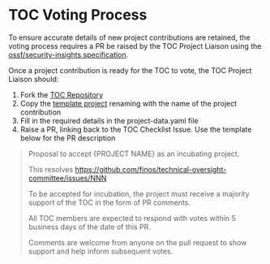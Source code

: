 # TOC Voting Process

To ensure accurate details of new project contributions are retained, the voting process requires a PR be raised by the TOC Project Liaison using the [ossf/security-insights specification](https://github.com/ossf/security-insights).

Once a project contribution is ready for the TOC to vote, the TOC Project Liaison should:

1. Fork the [TOC Repository](https://github.com/finos/technical-oversight-committee)
2. Copy the [template project](../../../projects/template-project/) renaming with the name of the project contribution
3. Fill in the required details in the project-data.yaml file
4. Raise a PR, linking back to the TOC Checklist Issue. Use the template below for the PR description

> Proposal to accept {PROJECT NAME} as an incubating project.
>
> This resolves https://github.com/finos/technical-oversight-committee/issues/NNN  
>
> To be accepted for incubation, the project must receive a majority support of the TOC in the form of PR comments.
>
> All TOC members are expected to respond with votes within 5 business days of the date of this PR.
>
> Comments are welcome from anyone on the pull request to show support and help inform subsequent votes.
